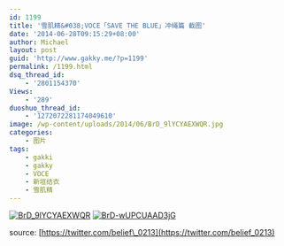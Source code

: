 ```yaml
---
id: 1199
title: '雪肌精&#038;VOCE「SAVE THE BLUE」冲绳篇 截图'
date: '2014-06-28T09:15:29+08:00'
author: Michael
layout: post
guid: 'http://www.gakky.me/?p=1199'
permalink: /1199.html
dsq_thread_id:
    - '2801154370'
Views:
    - '289'
duoshuo_thread_id:
    - '1272072281174049610'
image: /wp-content/uploads/2014/06/BrD_9lYCYAEXWQR.jpg
categories:
    - 图片
tags:
    - gakki
    - gakky
    - VOCE
    - 新垣结衣
    - 雪肌精
---
```


[![BrD_9lYCYAEXWQR](http://www.yui-aragaki.org/wp-content/uploads/2014/06/BrD_9lYCYAEXWQR.jpg)](http://www.yui-aragaki.org/wp-content/uploads/2014/06/BrD_9lYCYAEXWQR.jpg "BrD_9lYCYAEXWQR") [![BrD-wUPCUAAD3jG](http://www.yui-aragaki.org/wp-content/uploads/2014/06/BrD-wUPCUAAD3jG.jpg)](http://www.yui-aragaki.org/wp-content/uploads/2014/06/BrD-wUPCUAAD3jG.jpg "BrD-wUPCUAAD3jG")

source: [https://twitter.com/belief\_0213](https://twitter.com/belief_0213)